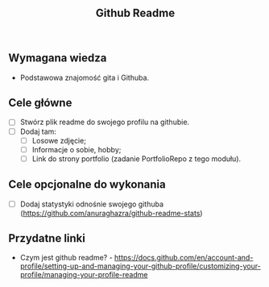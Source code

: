 <h2 align="center">Github Readme</h2>

<br>

## Wymagana wiedza

- Podstawowa znajomość gita i Githuba.

## Cele główne

- [ ] Stwórz plik readme do swojego profilu na githubie.
- [ ] Dodaj tam:
  - [ ] Losowe zdjęcie;
  - [ ] Informacje o sobie, hobby;
  - [ ] Link do strony portfolio (zadanie PortfolioRepo z tego modułu).

## Cele opcjonalne do wykonania

- [ ] Dodaj statystyki odnośnie swojego githuba (https://github.com/anuraghazra/github-readme-stats)

## Przydatne linki

- Czym jest github readme? - https://docs.github.com/en/account-and-profile/setting-up-and-managing-your-github-profile/customizing-your-profile/managing-your-profile-readme
